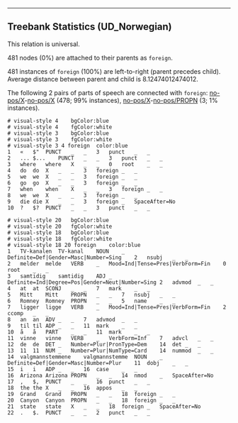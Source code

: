 

--------------------------------------------------------------------------------

## Treebank Statistics (UD_Norwegian)

This relation is universal.

481 nodes (0%) are attached to their parents as `foreign`.

481 instances of `foreign` (100%) are left-to-right (parent precedes child).
Average distance between parent and child is 8.12474012474012.

The following 2 pairs of parts of speech are connected with `foreign`: [no-pos/X]()-[no-pos/X]() (478; 99% instances), [no-pos/X]()-[no-pos/PROPN]() (3; 1% instances).


~~~ conllu
# visual-style 4	bgColor:blue
# visual-style 4	fgColor:white
# visual-style 3	bgColor:blue
# visual-style 3	fgColor:white
# visual-style 3 4 foreign	color:blue
1	«	$"	PUNCT	_	_	3	punct	_	_
2	...	$...	PUNCT	_	_	3	punct	_	_
3	where	where	X	_	_	0	root	_	_
4	do	do	X	_	_	3	foreign	_	_
5	we	we	X	_	_	3	foreign	_	_
6	go	go	X	_	_	3	foreign	_	_
7	when	when	X	_	_	3	foreign	_	_
8	we	we	X	_	_	3	foreign	_	_
9	die	die	X	_	_	3	foreign	_	SpaceAfter=No
10	?	$?	PUNCT	_	_	3	punct	_	_

~~~


~~~ conllu
# visual-style 20	bgColor:blue
# visual-style 20	fgColor:white
# visual-style 18	bgColor:blue
# visual-style 18	fgColor:white
# visual-style 18 20 foreign	color:blue
1	TV-kanalen	TV-kanal	NOUN	_	Definite=Def|Gender=Masc|Number=Sing	2	nsubj	_	_
2	melder	melde	VERB	_	Mood=Ind|Tense=Pres|VerbForm=Fin	0	root	_	_
3	samtidig	samtidig	ADJ	_	Definite=Ind|Degree=Pos|Gender=Neut|Number=Sing	2	advmod	_	_
4	at	at	SCONJ	_	_	7	mark	_	_
5	Mitt	Mitt	PROPN	_	_	7	nsubj	_	_
6	Romney	Romney	PROPN	_	_	5	name	_	_
7	ligger	ligge	VERB	_	Mood=Ind|Tense=Pres|VerbForm=Fin	2	ccomp	_	_
8	an	an	ADV	_	_	7	advmod	_	_
9	til	til	ADP	_	_	11	mark	_	_
10	å	å	PART	_	_	11	mark	_	_
11	vinne	vinne	VERB	_	VerbForm=Inf	7	advcl	_	_
12	de	de	DET	_	Number=Plur|PronType=Dem	14	det	_	_
13	11	11	NUM	_	Number=Plur|NumType=Card	14	nummod	_	_
14	valgmannstemmene	valgmannstemme	NOUN	_	Definite=Def|Gender=Masc|Number=Plur	11	dobj	_	_
15	i	i	ADP	_	_	16	case	_	_
16	Arizona	Arizona	PROPN	_	_	14	nmod	_	SpaceAfter=No
17	,	$,	PUNCT	_	_	16	punct	_	_
18	the	the	X	_	_	16	appos	_	_
19	Grand	Grand	PROPN	_	_	18	foreign	_	_
20	Canyon	Canyon	PROPN	_	_	18	foreign	_	_
21	state	state	X	_	_	18	foreign	_	SpaceAfter=No
22	.	$.	PUNCT	_	_	2	punct	_	_

~~~



